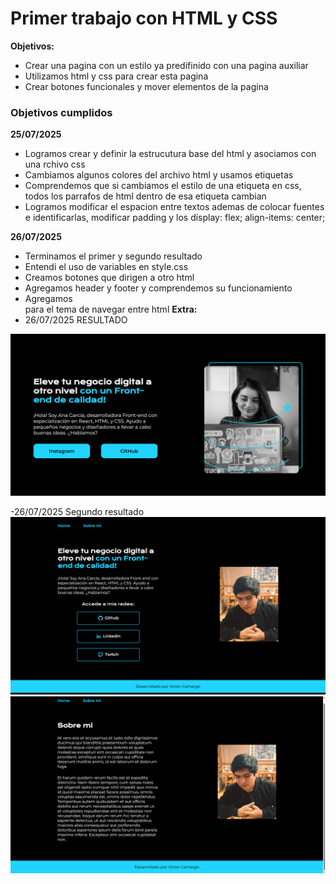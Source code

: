 # Primer trabajo con HTML y CSS
**Objetivos:**
- Crear una pagina con un estilo ya predifinido con una pagina auxiliar
- Utilizamos html y css para crear esta pagina
- Crear botones funcionales y mover elementos de la pagina
### Objetivos cumplidos
**25/07/2025**
- Logramos crear y definir la estrucutura base del html y  asociamos con una rchivo css
- Cambiamos algunos colores del archivo html y usamos etiquetas
- Comprendemos que si cambiamos el estilo de una etiqueta en css, todos los parrafos de html dentro de esa etiqueta cambian
- Logramos modificar el espacion entre textos ademas de colocar fuentes e identificarlas, modificar padding y los display: flex;
    align-items: center;

**26/07/2025**
- Terminamos el primer y segundo resultado
- Entendi el uso de variables en style.css
- Creamos botones que dirigen a otro html
- Agregamos header y footer y comprendemos su funcionamiento
- Agregamos <nav> para el tema de navegar entre html
**Extra:**
- 26/07/2025 RESULTADO

![Imagen Alt](https://github.com/vikdir134/proyecto-html-css/blob/5df46dcb99d4a5c24caa18d2bb5b72a1ccd4efa6/imagen_2025-07-26_010240019.png)

-26/07/2025 Segundo resultado
![Imagen Alt](assets/home.png)
![Imagen Alt](assets/sobremi.png)